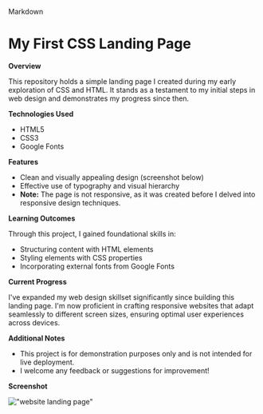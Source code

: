 Markdown
#  My First CSS Landing Page 

**Overview**

This repository holds a simple landing page I created during my early exploration of CSS and HTML. It stands as a testament to my initial steps in web design and demonstrates my progress since then.

**Technologies Used**

- HTML5
- CSS3
- Google Fonts

**Features**

- Clean and visually appealing design (screenshot below)
- Effective use of typography and visual hierarchy
- **Note:** The page is not responsive, as it was created before I delved into responsive design techniques.

**Learning Outcomes**

Through this project, I gained foundational skills in:

- Structuring content with HTML elements
- Styling elements with CSS properties
- Incorporating external fonts from Google Fonts

**Current Progress**

I've expanded my web design skillset significantly since building this landing page. I'm now proficient in crafting responsive websites that adapt seamlessly to different screen sizes, ensuring optimal user experiences across devices.

**Additional Notes**

- This project is for demonstration purposes only and is not intended for live deployment.
- I welcome any feedback or suggestions for improvement!


**Screenshot**

!["website landing page"](website.png)
